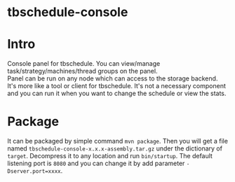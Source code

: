 tbschedule-console
===

# Intro
Console panel for tbschedule. You can view/manage task/strategy/machines/thread groups on the panel.  
Panel can be run on any node which can access to the storage backend.  
It's more like a tool or client for tbschedule. It's not a necessary component and you can run it when you want to change the schedule or view the stats.

# Package
It can be packaged by simple command `mvn package`. Then you will get a file named `tbschedule-console-x.x.x-assembly.tar.gz` under the dictionary of `target`. Decompress it to any location and run `bin/startup`. The default listening port is `8080` and you can change it by add parameter `-Dserver.port=xxxx`.
